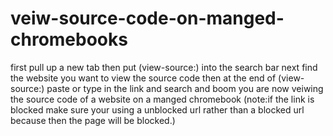# veiw-source-code-on-manged-chromebooks
first pull up a new tab then put (view-source:) into the search bar next find the website you want to view the source code then at the end of (view-source:) paste or type in the link and search and boom you are now veiwing the source code of a website on a manged chromebook (note:if the link is blocked make sure your using a unblocked url rather than a blocked url because then the page will be blocked.)
